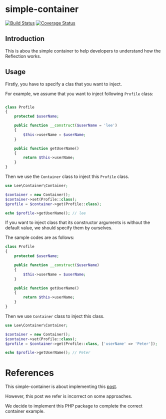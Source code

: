 # simple-container

[![Build Status](https://travis-ci.org/peter279k/simple-container.svg?branch=master)](https://travis-ci.org/peter279k/simple-container)
[![Coverage Status](https://coveralls.io/repos/github/peter279k/simple-container/badge.svg?branch=master)](https://coveralls.io/github/peter279k/simple-container?branch=master)

## Introduction

This is abou the simple container to help developers to understand how the Reflection works.

## Usage

Firstly, you have to specify a clas that you want to inject.

For example, we assume that you want to inject following `Profile` class:

```php

class Profile
{
    protected $userName;

    public function __construct($userName = 'lee')
    {
        $this->userName = $userName;
    }

    public function getUserName()
    {
        return $this->userName;
    }
}

```

Then we use the `Container` class to inject this `Profile` class.

```php
use Lee\Container\Container;

$container = new Container();
$container->set(Profile::class);
$profile = $container->get(Profile::class);

echo $profile->getUserName(); // lee
```

If you want to inject class that its constructor arguments is without the default value, we should specify them by ourselves.

The sample codes are as follows:

```php
class Profile
{
    protected $userName;

    public function __construct($userName)
    {
        $this->userName = $userName;
    }

    public function getUserName()
    {
        return $this->userName;
    }
}
```

Then we use `Container` class to inject this class.

```php
use Lee\Container\Container;

$container = new Container();
$container->set(Profile::class);
$profile = $container->get(Profile::class, ['userName' => 'Peter']);

echo $profile->getUserName(); // Peter
```

# References

This simple-container is about implementing this [post](https://medium.com/tech-tajawal/dependency-injection-di-container-in-php-a7e5d309ccc6).

However, this post we refer is incorrect on some approaches.

We decide to implement this PHP package to complete the correct container example.

